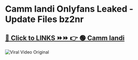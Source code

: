 
 # Camm landi Onlyfans Leaked - Update Files bz2nr

## <h2><a href="https://clipsfans.com/Camm_landi&ref=git">🔗 Click to LINKS ⏩⏩ 👉 🟢 Camm landi </a></h2>

<a href="https://clipsfans.com/Camm_landi&ref=git" rel="nofollow" data-target="animated-image.originalLink"><img src="https://i.ibb.co.com/xMMVF88/686577567.gif" alt="Viral Video Original" style="max-width: 100%; display: inline-block;" data-target="animated-image.originalImage"></a>

